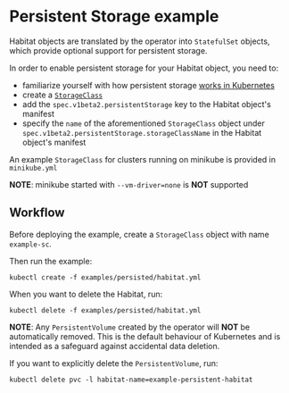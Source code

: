 # Persistent Storage example

Habitat objects are translated by the operator into `StatefulSet` objects, which
provide optional support for persistent storage.

In order to enable persistent storage for your Habitat object, you need to:

* familiarize yourself with how persistent storage [works in
Kubernetes](https://kubernetes.io/docs/concepts/storage/persistent-volumes/)
* create a
[`StorageClass`](https://kubernetes.io/docs/concepts/storage/storage-classes/)
* add the `spec.v1beta2.persistentStorage` key to the Habitat object's manifest
* specify the `name` of the aforementioned `StorageClass` object under
`spec.v1beta2.persistentStorage.storageClassName` in the Habitat object's manifest

An example `StorageClass` for clusters running on minikube is provided in
`minikube.yml`

**NOTE**: minikube started with `--vm-driver=none` is **NOT**
supported

## Workflow

Before deploying the example, create a `StorageClass` object with name
`example-sc`.

Then run the example:

    kubectl create -f examples/persisted/habitat.yml

When you want to delete the Habitat, run:

    kubectl delete -f examples/persisted/habitat.yml

**NOTE**: Any `PersistentVolume` created by the operator will **NOT** be
automatically removed. This is the default behaviour of Kubernetes and is
intended as a safeguard against accidental data deletion.

If you want to explicitly delete the `PersistentVolume`, run:

    kubectl delete pvc -l habitat-name=example-persistent-habitat
